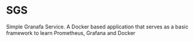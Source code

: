# SGS

Simple Granafa Service. A Docker based application that serves as a basic framework to learn Prometheus, Grafana and Docker
